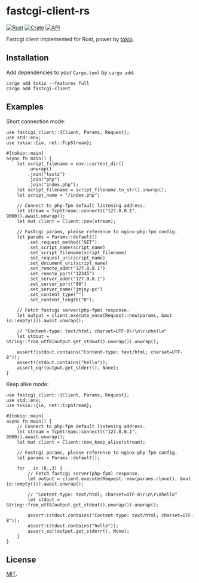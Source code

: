 # fastcgi-client-rs

[![Rust](https://github.com/jmjoy/fastcgi-client-rs/actions/workflows/rust.yml/badge.svg)](https://github.com/jmjoy/fastcgi-client-rs/actions/workflows/rust.yml)
[![Crate](https://img.shields.io/crates/v/fastcgi-client.svg)](https://crates.io/crates/fastcgi-client)
[![API](https://docs.rs/fastcgi-client/badge.svg)](https://docs.rs/fastcgi-client)

Fastcgi client implemented for Rust, power by [tokio](https://crates.io/crates/tokio).

## Installation

Add dependencies to your `Cargo.toml` by `cargo add`:

```shell
cargo add tokio --features full
cargo add fastcgi-client
```

## Examples

Short connection mode:

```rust, no_run
use fastcgi_client::{Client, Params, Request};
use std::env;
use tokio::{io, net::TcpStream};

#[tokio::main]
async fn main() {
    let script_filename = env::current_dir()
        .unwrap()
        .join("tests")
        .join("php")
        .join("index.php");
    let script_filename = script_filename.to_str().unwrap();
    let script_name = "/index.php";

    // Connect to php-fpm default listening address.
    let stream = TcpStream::connect(("127.0.0.1", 9000)).await.unwrap();
    let mut client = Client::new(stream);

    // Fastcgi params, please reference to nginx-php-fpm config.
    let params = Params::default()
        .set_request_method("GET")
        .set_script_name(script_name)
        .set_script_filename(script_filename)
        .set_request_uri(script_name)
        .set_document_uri(script_name)
        .set_remote_addr("127.0.0.1")
        .set_remote_port("12345")
        .set_server_addr("127.0.0.1")
        .set_server_port("80")
        .set_server_name("jmjoy-pc")
        .set_content_type("")
        .set_content_length("0");

    // Fetch fastcgi server(php-fpm) response.
    let output = client.execute_once(Request::new(params, &mut io::empty())).await.unwrap();

    // "Content-type: text/html; charset=UTF-8\r\n\r\nhello"
    let stdout = String::from_utf8(output.get_stdout().unwrap()).unwrap();

    assert!(stdout.contains("Content-type: text/html; charset=UTF-8"));
    assert!(stdout.contains("hello"));
    assert_eq!(output.get_stderr(), None);
}
```

Keep alive mode:

```rust, no_run
use fastcgi_client::{Client, Params, Request};
use std::env;
use tokio::{io, net::TcpStream};

#[tokio::main]
async fn main() {
    // Connect to php-fpm default listening address.
    let stream = TcpStream::connect(("127.0.0.1", 9000)).await.unwrap();
    let mut client = Client::new_keep_alive(stream);

    // Fastcgi params, please reference to nginx-php-fpm config.
    let params = Params::default();

    for _ in (0..3) {
        // Fetch fastcgi server(php-fpm) response.
        let output = client.execute(Request::new(params.clone(), &mut io::empty())).await.unwrap();

        // "Content-type: text/html; charset=UTF-8\r\n\r\nhello"
        let stdout = String::from_utf8(output.get_stdout().unwrap()).unwrap();

        assert!(stdout.contains("Content-type: text/html; charset=UTF-8"));
        assert!(stdout.contains("hello"));
        assert_eq!(output.get_stderr(), None);
    }
}
```

## License

[MIT](https://github.com/jmjoy/fastcgi-client-rs/blob/master/LICENSE).
